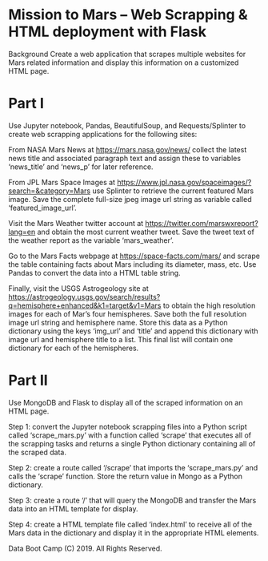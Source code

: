 # Mission to Mars – Web Scrapping & HTML deployment with Flask

Background
Create a web application that scrapes multiple websites for Mars related information and display this information on a customized HTML page.

# Part I 
Use Jupyter notebook, Pandas, BeautifulSoup, and Requests/Splinter to create web scrapping applications for the following sites:
	
From NASA Mars News at https://mars.nasa.gov/news/ collect the latest news title and associated paragraph text and assign these to variables ‘news_title’ and ‘news_p’ for later reference.

From JPL Mars Space Images at https://www.jpl.nasa.gov/spaceimages/?search=&category=Mars use Splinter to retrieve the current featured Mars image. Save the complete full-size jpeg image url string as variable called ‘featured_image_url’.

Visit the Mars Weather twitter account at https://twitter.com/marswxreport?lang=en and obtain the most current weather tweet. Save the tweet text of the weather report as the variable ‘mars_weather’.

Go to the Mars Facts webpage at https://space-facts.com/mars/ and scrape the table containing facts about Mars including its diameter, mass, etc. Use Pandas to convert the data into a HTML table string.

Finally, visit the USGS Astrogeology site at https://astrogeology.usgs.gov/search/results?q=hemisphere+enhanced&k1=target&v1=Mars to obtain the high resolution images for each of Mar’s four hemispheres. Save both the full resolution image url string and hemisphere name. Store this data as a Python dictionary using the keys ‘img_url’ and ‘title’ and append this dictionary with image url and hemisphere title to a list. This final list will contain one dictionary for each of the hemispheres.


# Part II	
Use MongoDB and Flask to display all of the scraped information on an HTML page.

Step 1: convert the Jupyter notebook scrapping files into a Python script called ‘scrape_mars.py’ with a function called ‘scrape’ that executes all of the scrapping tasks and returns a single Python dictionary containing all of the scraped data.
	
Step 2: create a route called ‘/scrape’ that imports the ‘scrape_mars.py’ and calls the ‘scrape’ function. Store the return value in Mongo as a Python dictionary.

Step 3: create a route ‘/’ that will query the MongoDB and transfer the Mars data into an HTML template for display.

Step 4: create a HTML template file called ‘index.html’ to receive all of the Mars data in the dictionary and display it in the appropriate HTML elements.


Data Boot Camp (C) 2019. All Rights Reserved.
